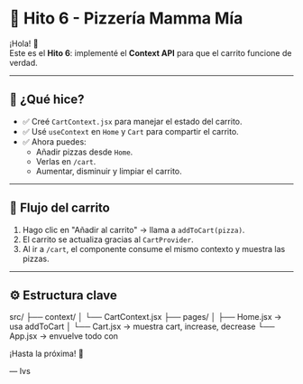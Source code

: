 # 🛒 Hito 6 - Pizzería Mamma Mía

¡Hola! 👋  
Este es el **Hito 6**: implementé el **Context API** para que el carrito funcione de verdad.

---

## 🧠 ¿Qué hice?

- ✅ Creé `CartContext.jsx` para manejar el estado del carrito.
- ✅ Usé `useContext` en `Home` y `Cart` para compartir el carrito.
- ✅ Ahora puedes:
  - Añadir pizzas desde `Home`.
  - Verlas en `/cart`.
  - Aumentar, disminuir y limpiar el carrito.

---

## 🔄 Flujo del carrito

1. Hago clic en "Añadir al carrito" → llama a `addToCart(pizza)`.
2. El carrito se actualiza gracias al `CartProvider`.
3. Al ir a `/cart`, el componente consume el mismo contexto y muestra las pizzas.

---

## ⚙️ Estructura clave
src/
├── context/
│ └── CartContext.jsx
├── pages/
│ ├── Home.jsx → usa addToCart
│ └── Cart.jsx → muestra cart, increase, decrease
└── App.jsx → envuelve todo con <CartProvider>

¡Hasta la próxima! 🍕

— Ivs
